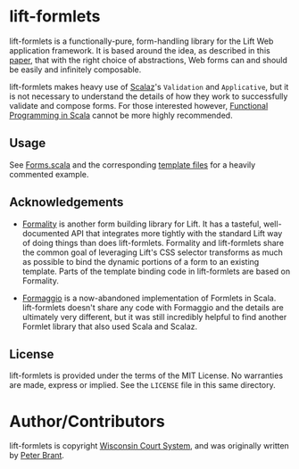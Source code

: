 # lift-formlets

lift-formlets is a functionally-pure, form-handling library for the Lift Web
application framework. It is based around the idea, as described in this
[paper](http://groups.inf.ed.ac.uk/links/formlets/), that with the right choice
of abstractions, Web forms can and should be easily and infinitely composable.

lift-formlets makes heavy use of [Scalaz](https://github.com/scalaz/scalaz)'s
`Validation` and `Applicative`, but it is not necessary to understand the
details of how they work to successfully validate and compose forms. For those
interested however, [Functional Programming in
Scala](http://manning.com/bjarnason/) cannot be more highly recommended.

## Usage

See [Forms.scala](https://github.com/pbrant/lift-formlets/blob/master/example/src/main/scala/code/snippet/Forms.scala)
and the corresponding [template files](https://github.com/pbrant/lift-formlets/tree/master/example/src/main/webapp) for
a heavily commented example.

## Acknowledgements

* [Formality](https://github.com/hacklanta/lift-formality) is another form
  building library for Lift. It has a tasteful, well-documented API that
integrates more tightly with the standard Lift way of doing things than does
lift-formlets. Formality and lift-formlets share the common goal of leveraging
Lift's CSS selector transforms as much as possible to bind the dynamic portions
of a form to an existing template. Parts of the template binding code in
lift-formlets are based on Formality.

* [Formaggio](https://github.com/wrwills/formaggio) is a now-abandoned
  implementation of Formlets in Scala. lift-formlets doesn't share any code
with Formaggio and the details are ultimately very different, but it was still
incredibly helpful to find another Formlet library that also used Scala and
Scalaz.

## License

lift-formlets is provided under the terms of the MIT License. No warranties
are made, express or implied.  See the `LICENSE` file in this same directory.

# Author/Contributors

lift-formlets is copyright [Wisconsin Court System](http://wicourts.gov/), and was
originally written by [Peter Brant](http://github.com/pbrant).

